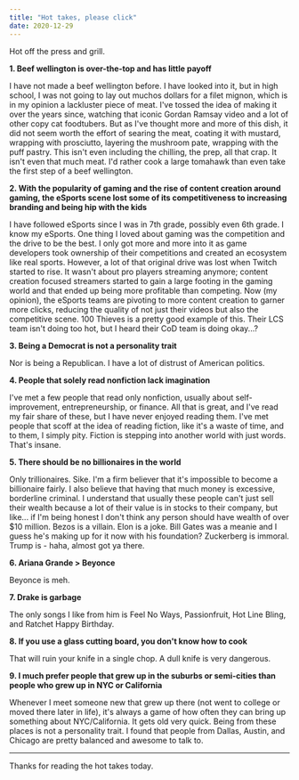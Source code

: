 ```yaml
---
title: "Hot takes, please click"
date: 2020-12-29
---
```


Hot off the press and grill.

**1. Beef wellington is over-the-top and has little payoff**

I have not made a beef wellington before. I have looked into it, but in high school, I was not going to lay out muchos dollars for a filet mignon, which is in my opinion a lackluster piece of meat. I've tossed the idea of making it over the years since, watching that iconic Gordan Ramsay video and a lot of other copy cat foodtubers. But as I've thought more and more of this dish, it did not seem worth the effort of searing the meat, coating it with mustard, wrapping with prosciutto, layering the mushroom pate, wrapping with the puff pastry. This isn't even including the chilling, the prep, all that crap. It isn't even that much meat. I'd rather cook a large tomahawk than even take the first step of a beef wellington.

**2. With the popularity of gaming and the rise of content creation around gaming, the eSports scene lost some of its competitiveness to increasing branding and being hip with the kids**

I have followed eSports since I was in 7th grade, possibly even 6th grade. I know my eSports. One thing I loved about gaming was the competition and the drive to be the best. I only got more and more into it as game developers took ownership of their competitions and created an ecosystem like real sports. However, a lot of that original drive was lost when Twitch started to rise. It wasn't about pro players streaming anymore; content creation focused streamers started to gain a large footing in the gaming world and that ended up being more profitable than competing. Now (my opinion), the eSports teams are pivoting to more content creation to garner more clicks, reducing the quality of not just their videos but also the competitive scene. 100 Thieves is a pretty good example of this. Their LCS team isn't doing too hot, but I heard their CoD team is doing okay...?

**3. Being a Democrat is not a personality trait**

Nor is being a Republican. I have a lot of distrust of American politics. 

**4. People that solely read nonfiction lack imagination**

I've met a few people that read only nonfiction, usually about self-improvement, entrepreneurship, or finance. All that is great, and I've read my fair share of these, but I have never enjoyed reading them. I've met people that scoff at the idea of reading fiction, like it's a waste of time, and to them, I simply pity. Fiction is stepping into another world with just words. That's insane.

**5. There should be no billionaires in the world**

Only trillionaires. Sike. I'm a firm believer that it's impossible to become a billionaire fairly. I also believe that having that much money is excessive, borderline criminal. I understand that usually these people can't just sell their wealth because a lot of their value is in stocks to their company, but like... if I'm being honest I don't think any person should have wealth of over $10 million. Bezos is a villain. Elon is a joke. Bill Gates was a meanie and I guess he's making up for it now with his foundation? Zuckerberg is immoral. Trump is - haha, almost got ya there.

**6. Ariana Grande > Beyonce**

Beyonce is meh.

**7. Drake is garbage**

The only songs I like from him is Feel No Ways, Passionfruit, Hot Line Bling, and Ratchet Happy Birthday.

**8. If you use a glass cutting board, you don't know how to cook**

That will ruin your knife in a single chop. A dull knife is very dangerous. 

**9. I much prefer people that grew up in the suburbs or semi-cities than people who grew up in NYC or California**

Whenever I meet someone new that grew up there (not went to college or moved there later in life), it's always a game of how often they can bring up something about NYC/California. It gets old very quick. Being from these places is not a personality trait. I found that people from Dallas, Austin, and Chicago are pretty balanced and awesome to talk to. 

---

Thanks for reading the hot takes today.